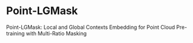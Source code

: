# Point-LGMask
Point-LGMask: Local and Global Contexts Embedding for Point Cloud Pre-training with Multi-Ratio Masking
